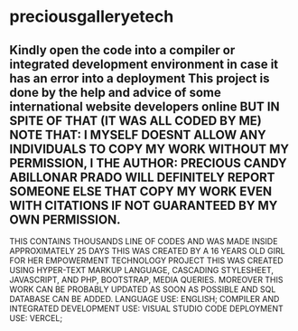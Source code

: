 # preciousgalleryetech
Kindly open the code into a compiler or integrated development environment in case it has an error into a deployment
This project is done by the help and advice of some international website developers online BUT IN SPITE OF THAT (IT WAS ALL CODED BY ME)
NOTE THAT: 
I MYSELF DOESNT ALLOW ANY INDIVIDUALS TO COPY MY WORK WITHOUT MY PERMISSION, I THE AUTHOR: PRECIOUS CANDY ABILLONAR PRADO WILL DEFINITELY REPORT SOMEONE ELSE THAT COPY MY WORK EVEN WITH CITATIONS IF NOT GUARANTEED BY MY OWN PERMISSION.
------------------------------------------------------------------------------------------------------------------------------------------------------------------------------------------
THIS CONTAINS THOUSANDS LINE OF CODES AND WAS MADE INSIDE APPROXIMATELY 25 DAYS
THIS WAS CREATED BY A 16 YEARS OLD GIRL FOR HER EMPOWERMENT TECHNOLOGY PROJECT
THIS WAS CREATED USING HYPER-TEXT MARKUP LANGUAGE, CASCADING STYLESHEET, JAVASCRIPT, AND PHP, BOOTSTRAP, MEDIA QUERIES. MOREOVER THIS WORK CAN BE PROBABLY UPDATED AS SOON AS POSSIBLE AND SQL DATABASE CAN BE ADDED. 
LANGUAGE USE: ENGLISH;
COMPILER AND INTEGRATED DEVELOPMENT USE: VISUAL STUDIO CODE
DEPLOYMENT USE: VERCEL;

